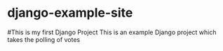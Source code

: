 # django-example-site
#This is my first Django Project
This is an example Django project which takes the polling of votes
